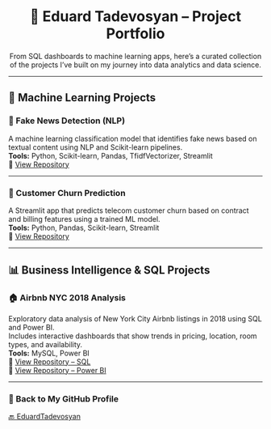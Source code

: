<h1 align="center">📂 Eduard Tadevosyan – Project Portfolio</h1>

<p align="center">
From SQL dashboards to machine learning apps, here’s a curated collection of the projects I’ve built on my journey into data analytics and data science.
</p>

---

## 🧠 Machine Learning Projects

### 📰 Fake News Detection (NLP)
A machine learning classification model that identifies fake news based on textual content using NLP and Scikit-learn pipelines.  
**Tools:** Python, Scikit-learn, Pandas, TfidfVectorizer, Streamlit  
📂 [View Repository](https://github.com/EduardTadevosyan/FakeNews)

---

### 🔁 Customer Churn Prediction
A Streamlit app that predicts telecom customer churn based on contract and billing features using a trained ML model.  
**Tools:** Python, Pandas, Scikit-learn, Streamlit  
📂 [View Repository](https://github.com/EduardTadevosyan/churn_model)

---

## 📊 Business Intelligence & SQL Projects

### 🏠 Airbnb NYC 2018 Analysis
Exploratory data analysis of New York City Airbnb listings in 2018 using SQL and Power BI.  
Includes interactive dashboards that show trends in pricing, location, room types, and availability.  
**Tools:** MySQL, Power BI  
📂 [View Repository – SQL](https://github.com/EduardTadevosyan/NYC_AirBnB)  
📂 [View Repository – Power BI](https://github.com/EduardTadevosyan/NYC_AirBnB_PowerBi)

---

### 📎 Back to My GitHub Profile  
[🔙 EduardTadevosyan](https://github.com/EduardTadevosyan)
